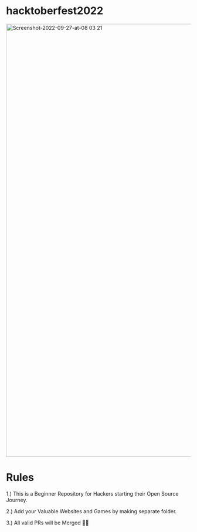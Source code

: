 # hacktoberfest2022

<img width="1181" alt="Screenshot-2022-09-27-at-08 03 21" src="https://user-images.githubusercontent.com/87773889/194472301-809a3709-8d31-4adb-950d-7bc150aadf1a.png">


# Rules
1.) This is a Beginner Repository for Hackers starting their Open Source Journey.

2.) Add your Valuable Websites and Games by making separate folder.

3.) All valid PRs will be Merged 🎊😎

